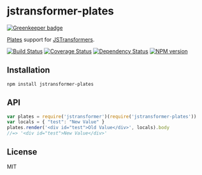 # jstransformer-plates

[![Greenkeeper badge](https://badges.greenkeeper.io/jstransformers/jstransformer-plates.svg)](https://greenkeeper.io/)

[Plates](http://npm.im/plates) support for [JSTransformers](http://github.com/jstransformers).

[![Build Status](https://img.shields.io/travis/jstransformers/jstransformer-plates/master.svg)](https://travis-ci.org/jstransformers/jstransformer-plates)
[![Coverage Status](https://img.shields.io/codecov/c/github/jstransformers/jstransformer-plates/master.svg)](https://codecov.io/gh/jstransformers/jstransformer-plates)
[![Dependency Status](https://img.shields.io/david/jstransformers/jstransformer-plates/master.svg)](http://david-dm.org/jstransformers/jstransformer-plates)
[![NPM version](https://img.shields.io/npm/v/jstransformer-plates.svg)](https://www.npmjs.org/package/jstransformer-plates)

## Installation

    npm install jstransformer-plates

## API

```js
var plates = require('jstransformer')(require('jstransformer-plates'))
var locals = { "test": "New Value" }
plates.render('<div id="test">Old Value</div>', locals).body
//=> '<div id="test">New Value</div>'
```

## License

MIT
